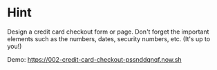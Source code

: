 # Hint
Design a credit card checkout form or page. Don't forget the important elements such as the numbers, dates, security numbers, etc. (It's up to you!)

Demo: https://002-credit-card-checkout-pssnddqnqf.now.sh
